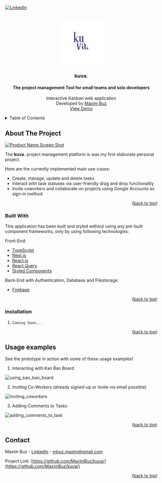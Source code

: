 <div id="top"></div>

<!-- PROJECT SHIELDS -->
[![LinkedIn][linkedin-shield]][linkedin-url]




<!-- PROJECT LOGO -->
<br />
<div align="center">
  <a href="https://github.com/othneildrew/Best-README-Template">
    <img src="public/kuva_logo.png" alt="Logo" width="150" height="150">
  </a>

  <h3 align="center">kuva.</h3>
  <h4 align="center">The project management Tool for small teams and solo developers</h4>

  <p align="center">
    Interactive Kanban web application
    <br/>
    Developed by <a href="https://www.linkedin.com/in/maxim-buz-17a2a717b/">Maxim Buz</a>
    <br/>
    <a href="https://kuva.vercel.app/">View Demo</a>
  </p>
</div>



<!-- TABLE OF CONTENTS -->
<details>
  <summary>Table of Contents</summary>
  <ol>
    <li>
      <a href="#about-the-project">About The Project</a>
      <ul>
        <li><a href="#built-with">Built With</a></li>
      </ul>
    </li>
    <li><a href="#usage">Usage</a></li>
    <li><a href="#contact">Contact</a></li>
  </ol>
</details>



<!-- ABOUT THE PROJECT -->
## About The Project

[![Product Name Screen Shot][product-screenshot]](https://example.com)

The **kuva.** project management platform is was my first elaborate personal project.

Here are the currently implemented main use-cases:
* Create, manage, update and delete tasks
* Interact with task statuses via user-friendly drag and drop functionality
* Invite coworkers and collaborate on projects using Google Accounts as sign-in method

<p align="right">(<a href="#top">back to top</a>)</p>



### Built With

This application has been built and styled without using any pre-built component frameworks, only by using following technologies:

Front-End:
* [TypeScript](https://www.typescriptlang.org/)
* [Next.js](https://nextjs.org/)
* [React.js](https://reactjs.org/)
* [React Query](https://react-query.tanstack.com/)
* [Styled Components](https://styled-components.com/)

Back-End with Authentication, Database and Filestorage:
* [Firebase](https://firebase.google.com/)


<p align="right">(<a href="#top">back to top</a>)</p>



### Installation

1. ```sh
   Coming Soon...
   ```

<p align="right">(<a href="#top">back to top</a>)</p>



<!-- USAGE EXAMPLES -->
## Usage examples

See the prototype in action with some of these usage examples!

1. Interacting with Kan Ban Board
<img src="public/screen-capture-1.gif" alt="using_kan_ban_board">

2. Inviting Co-Workers (already signed-up or invite via email possible)
<img src="public/screen-capture-2.gif" alt="inviting_coworkers">

3. Adding Comments to Tasks
<img src="public/screen-capture-3.gif" alt="adding_comments_to_task">


<p align="right">(<a href="#top">back to top</a>)</p>


<!-- CONTACT -->
## Contact

Maxim Buz - [LinkedIn](https://www.linkedin.com/in/maxim-buz-17a2a717b/) - mbuz.maxim@gmail.com

Project Link: [https://github.com/MaximBuz/kuva/](https://github.com/MaximBuz/kuva/)

<p align="right">(<a href="#top">back to top</a>)</p>



<!-- MARKDOWN LINKS & IMAGES -->
<!-- https://www.markdownguide.org/basic-syntax/#reference-style-links -->
[linkedin-shield]: https://img.shields.io/badge/-LinkedIn-black.svg?style=for-the-badge&logo=linkedin&colorB=555
[linkedin-url]: https://www.linkedin.com/in/maxim-buz-17a2a717b/
[product-screenshot]: public/screenshot.png

